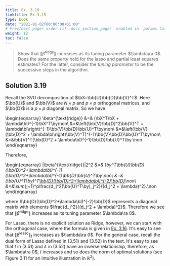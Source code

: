 ```yaml
---
title: Ex. 3.19
linktitle: Ex 3.19
type: book
date: "2021-01-02T00:00:00+01:00"
# Prev/next pager order (if `docs_section_pager` enabled in `params.toml`)
weight: 12
toc: false
---
```


> Show that $\|\hat\beta^{\text{ridge}}\|$ increases as its tuning parameter $\lambda\ra 0$. Does the same property hold for the lasso and partial least squares estimates? For the latter, consider the *tuning parameter* to be the successive steps in the algorithm.

## Solution 3.19

Recall the SVD decomposition of $\bX=\bb{U}\bb{D}\bb{V}^T$. Here $\bb{U}$ and $\bb{V}$ are $N\times p$ and $p\times p$ orthogonal matrices, and $\bb{D}$ is a $p\times p$ diagonal matrix. So we have

\begin{eqnarray}
    \beta^{\text{ridge}} &=& (\bX^T\bX + \lambda\bI)^{-1}\bX^T\by\non\\
    &=&\left(\bb{V}\bb{D}^2\bb{V}^T + \lambda\bI\right)^{-1}\bb{V}\bb{D}\bb{U}^T\by\non\\
    &=&\left(\bb{V}(\bb{D}^2 + \lambda\bI\right)\bb{V}^T)^{-1}\bb{V}\bb{D}\bb{U}^T\by\non\\
    &=&\bb{V}^T(\bb{D}^2 + \lambda\bI)^{-1}\bb{D}\bb{U}^T\by.\non
\end{eqnarray}

Therefore,

\begin{eqnarray}
    \|\beta^{\text{ridge}}\|_2^2 &=& \by^T\bb{U}\bb{D}(\bb{D}^2+\lambda\bI)^{-1}(\bb{D}^2+\lambda\bI)^{-1}\bb{D}\bb{U}^T\by\non\\
    &=&(\bb{U}^T\by)^T[\bb{D}(\bb{D}^2+\lambda\bI)^{-2}\bb{D}](\bb{U}^T\by)\non\\
    &=&\sum_{j=1}^p\frac{d_j^2(\bb{U}^T\by)_j^2}{(d_j^2 + \lambda)^2}.\non
\end{eqnarray}

where $\bb{D}(\bb{D}^2+\lambda\bI)^{-2}\bb{D}$ represents a diagonal matrix with elements $\frac{d_j^2}{(d_j^2 + \lambda)^2}$. Therefore we see that $\|\hat\beta^{\text{ridge}}\|$ increases as its tuning parameter $\lambda\ra 0$.

For Lasso, there is no explicit solution as Ridge, however, we can start with the orthogonal case, where the formula is given in [Ex. 3.16](ex3dot16.md). It's easy to see that $\|\hat\beta^{\text{lasso}}\|_1$ increases as $\lambda\ra 0$. For the general case, recall the dual form of Lasso defined in (3.51) and (3.52) in the text. It's easy to see that $t$ in (3.51) and $\lambda$ in (3.52) have an inverse relationship, therefore, as $\lambda\ra 0$, $t$ increases and so does the norm of optimal solutions (see Figure 3.11 for an intuitive illustration in $\mathbb{R}^2$).
